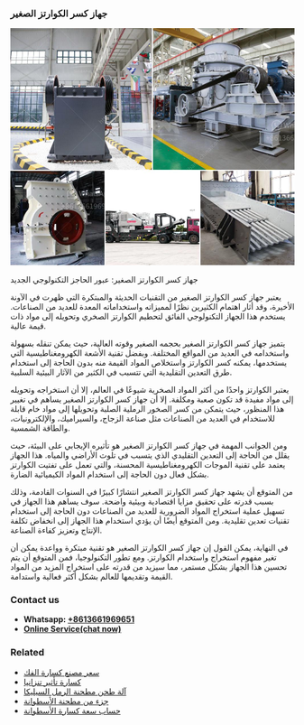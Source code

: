 <h3>جهاز كسر الكوارتز الصغير</h3><img src='1701850827.jpg' alt=''><p>جهاز كسر الكوارتز الصغير: عبور الحاجز التكنولوجي الجديد</p><p>يعتبر جهاز كسر الكوارتز الصغير من التقنيات الحديثة والمبتكرة التي ظهرت في الآونة الأخيرة، وقد أثار اهتمام الكثيرين نظرًا لمميزاته واستخداماته المعدة للعديد من الصناعات. يستخدم هذا الجهاز التكنولوجي الفائق لتحطيم الكوارتز الصخري وتحويله إلى مواد ذات قيمة عالية.</p><p>يتميز جهاز كسر الكوارتز الصغير بحجمه الصغير وقوته العالية، حيث يمكن تنقله بسهولة واستخدامه في العديد من المواقع المختلفة. وبفضل تقنية الأشعة الكهرومغناطيسية التي يستخدمها، يمكنه كسر الكوارتز واستخلاص المواد القيمة منه بدون الحاجة إلى استخدام طرق التعدين التقليدية التي تتسبب في الكثير من الآثار البيئية السلبية.</p><p>يعتبر الكوارتز واحدًا من أكثر المواد الصخرية شيوعًا في العالم، إلا أن استخراجه وتحويله إلى مواد مفيدة قد تكون صعبة ومكلفة. إلا أن جهاز كسر الكوارتز الصغير يساهم في تغيير هذا المنظور، حيث يتمكن من كسر الصخور الرملية الصلبة وتحويلها إلى مواد خام قابلة للاستخدام في العديد من الصناعات مثل صناعة الزجاج، والسيراميك، والإلكترونيات، والطاقة الشمسية.</p><p>ومن الجوانب المهمة في جهاز كسر الكوارتز الصغير هو تأثيره الإيجابي على البيئة، حيث يقلل من الحاجة إلى التعدين التقليدي الذي يتسبب في تلوث الأراضي والمياه. هذا الجهاز يعتمد على تقنية الموجات الكهرومغناطيسية المحسنة، والتي تعمل على تفتيت الكوارتز بشكل فعال دون الحاجة إلى استخدام المواد الكيميائية الضارة.</p><p>من المتوقع أن يشهد جهاز كسر الكوارتز الصغير انتشارًا كبيرًا في السنوات القادمة، وذلك بسبب قدرته على تحقيق مزايا اقتصادية وبيئية واضحة. سوف يساهم هذا الجهاز في تسهيل عملية استخراج المواد الضرورية للعديد من الصناعات دون الحاجة إلى استخدام تقنيات تعدين تقليدية. ومن المتوقع أيضًا أن يؤدي استخدام هذا الجهاز إلى انخفاض تكلفة الإنتاج وتعزيز كفاءة الصناعة.</p><p>في النهاية، يمكن القول إن جهاز كسر الكوارتز الصغير هو تقنية مبتكرة وواعدة يمكن أن تغير مفهوم استخراج واستخدام الكوارتز. ومع تطور التكنولوجيا، فمن المتوقع أن يتم تحسين هذا الجهاز بشكل مستمر، مما سيزيد من قدرته على استخراج المزيد من المواد القيمة وتقديمها للعالم بشكل أكثر فعالية واستدامة.</p><h3>Contact us</h3><ul><li><strong>Whatsapp:&nbsp;<a href="https://wa.me/8613661969651">+8613661969651</a></strong></li><li><a href="https://swt.shibang-china.com/?git&amp;zhl&amp;جهاز كسر الكوارتز الصغير"><strong>Online Service(chat now)</strong></a></li></ul><h3>Related</h3><ul><li><a href='سعر مصنع كسارة الفك.md'>سعر مصنع كسارة الفك</a></li><li><a href='كسارة تأثير تنزانيا.md'>كسارة تأثير تنزانيا</a></li><li><a href='آلة طحن مطحنة الرمل السيليكا.md'>آلة طحن مطحنة الرمل السيليكا</a></li><li><a href='جزء من مطحنة الأسطوانة.md'>جزء من مطحنة الأسطوانة</a></li><li><a href='حساب سعة كسارة الأسطوانة.md'>حساب سعة كسارة الأسطوانة</a></li></ul>